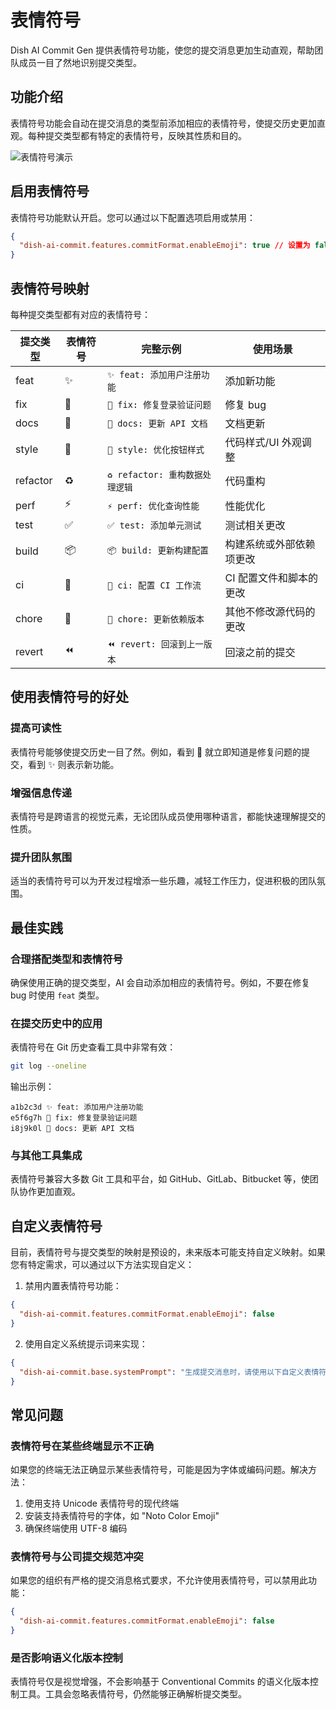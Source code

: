 # 表情符号

Dish AI Commit Gen 提供表情符号功能，使您的提交消息更加生动直观，帮助团队成员一目了然地识别提交类型。

## 功能介绍

表情符号功能会自动在提交消息的类型前添加相应的表情符号，使提交历史更加直观。每种提交类型都有特定的表情符号，反映其性质和目的。

![表情符号演示](../images/emoji-demo.gif)

## 启用表情符号

表情符号功能默认开启。您可以通过以下配置选项启用或禁用：

```json
{
  "dish-ai-commit.features.commitFormat.enableEmoji": true // 设置为 false 可禁用
}
```

## 表情符号映射

每种提交类型都有对应的表情符号：

| 提交类型 | 表情符号 | 完整示例                        | 使用场景                 |
| -------- | -------- | ------------------------------- | ------------------------ |
| feat     | ✨       | `✨ feat: 添加用户注册功能`     | 添加新功能               |
| fix      | 🐛       | `🐛 fix: 修复登录验证问题`      | 修复 bug                 |
| docs     | 📝       | `📝 docs: 更新 API 文档`        | 文档更新                 |
| style    | 💄       | `💄 style: 优化按钮样式`        | 代码样式/UI 外观调整     |
| refactor | ♻️       | `♻️ refactor: 重构数据处理逻辑` | 代码重构                 |
| perf     | ⚡️      | `⚡️ perf: 优化查询性能`        | 性能优化                 |
| test     | ✅       | `✅ test: 添加单元测试`         | 测试相关更改             |
| build    | 📦       | `📦 build: 更新构建配置`        | 构建系统或外部依赖项更改 |
| ci       | 👷       | `👷 ci: 配置 CI 工作流`         | CI 配置文件和脚本的更改  |
| chore    | 🔧       | `🔧 chore: 更新依赖版本`        | 其他不修改源代码的更改   |
| revert   | ⏪       | `⏪ revert: 回滚到上一版本`     | 回滚之前的提交           |

## 使用表情符号的好处

### 提高可读性

表情符号能够使提交历史一目了然。例如，看到 🐛 就立即知道是修复问题的提交，看到 ✨ 则表示新功能。

### 增强信息传递

表情符号是跨语言的视觉元素，无论团队成员使用哪种语言，都能快速理解提交的性质。

### 提升团队氛围

适当的表情符号可以为开发过程增添一些乐趣，减轻工作压力，促进积极的团队氛围。

## 最佳实践

### 合理搭配类型和表情符号

确保使用正确的提交类型，AI 会自动添加相应的表情符号。例如，不要在修复 bug 时使用 `feat` 类型。

### 在提交历史中的应用

表情符号在 Git 历史查看工具中非常有效：

```bash
git log --oneline
```

输出示例：

```
a1b2c3d ✨ feat: 添加用户注册功能
e5f6g7h 🐛 fix: 修复登录验证问题
i8j9k0l 📝 docs: 更新 API 文档
```

### 与其他工具集成

表情符号兼容大多数 Git 工具和平台，如 GitHub、GitLab、Bitbucket 等，使团队协作更加直观。

## 自定义表情符号

目前，表情符号与提交类型的映射是预设的，未来版本可能支持自定义映射。如果您有特定需求，可以通过以下方法实现自定义：

1. 禁用内置表情符号功能：

```json
{
  "dish-ai-commit.features.commitFormat.enableEmoji": false
}
```

2. 使用自定义系统提示词来实现：

```json
{
  "dish-ai-commit.base.systemPrompt": "生成提交消息时，请使用以下自定义表情符号映射：feat → 🚀, fix → 🔧, docs → 📚, 其他类型保持不变。"
}
```

## 常见问题

### 表情符号在某些终端显示不正确

如果您的终端无法正确显示某些表情符号，可能是因为字体或编码问题。解决方法：

1. 使用支持 Unicode 表情符号的现代终端
2. 安装支持表情符号的字体，如 "Noto Color Emoji"
3. 确保终端使用 UTF-8 编码

### 表情符号与公司提交规范冲突

如果您的组织有严格的提交消息格式要求，不允许使用表情符号，可以禁用此功能：

```json
{
  "dish-ai-commit.features.commitFormat.enableEmoji": false
}
```

### 是否影响语义化版本控制

表情符号仅是视觉增强，不会影响基于 Conventional Commits 的语义化版本控制工具。工具会忽略表情符号，仍然能够正确解析提交类型。
